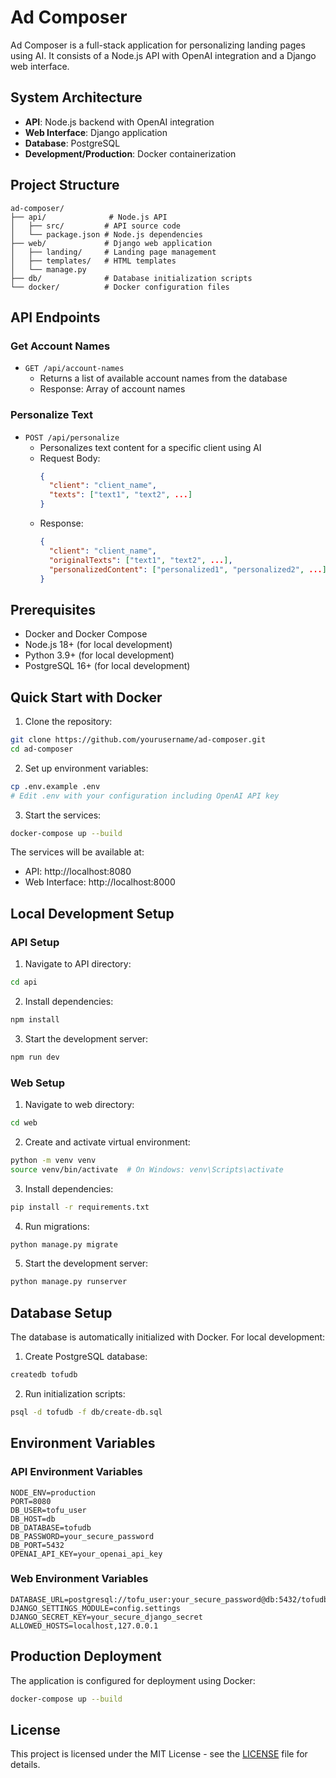 # Ad Composer

Ad Composer is a full-stack application for personalizing landing pages using AI. It consists of a Node.js API with OpenAI integration and a Django web interface.

## System Architecture

- **API**: Node.js backend with OpenAI integration
- **Web Interface**: Django application
- **Database**: PostgreSQL
- **Development/Production**: Docker containerization

## Project Structure

```
ad-composer/
├── api/              # Node.js API
│   ├── src/         # API source code
│   └── package.json # Node.js dependencies
├── web/             # Django web application
│   ├── landing/     # Landing page management
│   ├── templates/   # HTML templates
│   └── manage.py   
├── db/              # Database initialization scripts
└── docker/          # Docker configuration files
```

## API Endpoints

### Get Account Names
- `GET /api/account-names`
  - Returns a list of available account names from the database
  - Response: Array of account names

### Personalize Text
- `POST /api/personalize`
  - Personalizes text content for a specific client using AI
  - Request Body:
    ```json
    {
      "client": "client_name",
      "texts": ["text1", "text2", ...]
    }
    ```
  - Response:
    ```json
    {
      "client": "client_name",
      "originalTexts": ["text1", "text2", ...],
      "personalizedContent": ["personalized1", "personalized2", ...]
    }
    ```

## Prerequisites

- Docker and Docker Compose
- Node.js 18+ (for local development)
- Python 3.9+ (for local development)
- PostgreSQL 16+ (for local development)

## Quick Start with Docker

1. Clone the repository:
```bash
git clone https://github.com/yourusername/ad-composer.git
cd ad-composer
```

2. Set up environment variables:
```bash
cp .env.example .env
# Edit .env with your configuration including OpenAI API key
```

3. Start the services:
```bash
docker-compose up --build
```

The services will be available at:
- API: http://localhost:8080
- Web Interface: http://localhost:8000

## Local Development Setup

### API Setup

1. Navigate to API directory:
```bash
cd api
```

2. Install dependencies:
```bash
npm install
```

3. Start the development server:
```bash
npm run dev
```

### Web Setup

1. Navigate to web directory:
```bash
cd web
```

2. Create and activate virtual environment:
```bash
python -m venv venv
source venv/bin/activate  # On Windows: venv\Scripts\activate
```

3. Install dependencies:
```bash
pip install -r requirements.txt
```

4. Run migrations:
```bash
python manage.py migrate
```

5. Start the development server:
```bash
python manage.py runserver
```

## Database Setup

The database is automatically initialized with Docker. For local development:

1. Create PostgreSQL database:
```bash
createdb tofudb
```

2. Run initialization scripts:
```bash
psql -d tofudb -f db/create-db.sql
```

## Environment Variables

### API Environment Variables
```
NODE_ENV=production
PORT=8080
DB_USER=tofu_user
DB_HOST=db
DB_DATABASE=tofudb
DB_PASSWORD=your_secure_password
DB_PORT=5432
OPENAI_API_KEY=your_openai_api_key
```

### Web Environment Variables
```
DATABASE_URL=postgresql://tofu_user:your_secure_password@db:5432/tofudb
DJANGO_SETTINGS_MODULE=config.settings
DJANGO_SECRET_KEY=your_secure_django_secret
ALLOWED_HOSTS=localhost,127.0.0.1
```

## Production Deployment

The application is configured for deployment using Docker:

```bash
docker-compose up --build
```

## License

This project is licensed under the MIT License - see the [LICENSE](LICENSE) file for details.